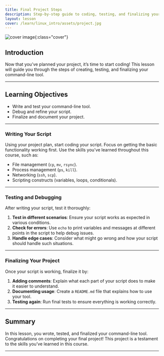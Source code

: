 ```yaml
---
title: Final Project Steps
description: Step-by-step guide to coding, testing, and finalizing your command-line tool project.
layout: lesson
cover: /learn/linux_intro/assets/project.jpg
---
```


![cover image]({{page.cover}}){:class="cover"}

## Introduction

Now that you’ve planned your project, it’s time to start coding! This lesson will guide you through the steps of creating, testing, and finalizing your command-line tool.

---

## Learning Objectives

- Write and test your command-line tool.
- Debug and refine your script.
- Finalize and document your project.

---

### Writing Your Script

Using your project plan, start coding your script. Focus on getting the basic functionality working first. Use the skills you’ve learned throughout this course, such as:

- File management (`cp`, `mv`, `rsync`).
- Process management (`ps`, `kill`).
- Networking (`ssh`, `scp`).
- Scripting constructs (variables, loops, conditionals).

---

### Testing and Debugging

After writing your script, test it thoroughly:

1. **Test in different scenarios**: Ensure your script works as expected in various conditions.
1. **Check for errors**: Use `echo` to print variables and messages at different points in the script to help debug issues.
1. **Handle edge cases**: Consider what might go wrong and how your script should handle such situations.

---

### Finalizing Your Project

Once your script is working, finalize it by:

1. **Adding comments**: Explain what each part of your script does to make it easier to understand.
1. **Documenting usage**: Create a `README.md` file that explains how to use your tool.
1. **Testing again**: Run final tests to ensure everything is working correctly.

---

## Summary

In this lesson, you wrote, tested, and finalized your command-line tool. Congratulations on completing your final project! This project is a testament to the skills you’ve learned in this course.

---
